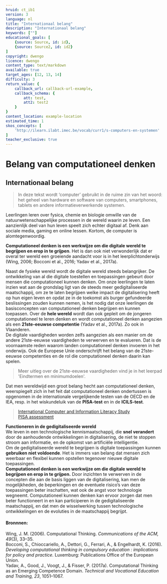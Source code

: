 ```yaml
---
hruid: ct_ib1
version: 3
language: nl
title: "Internationaal belang"
description: "Internationaal belang"
keywords: [""]
educational_goals: [
    {source: Source, id: id}, 
    {source: Source2, id: id2}
]
copyright: dwengo
licence: dwengo
content_type: text/markdown
available: true
target_ages: [12, 13, 14]
difficulty: 3
return_value: {
    callback_url: callback-url-example,
    callback_schema: {
        att: test,
        att2: test2
    }
}
content_location: example-location
estimated_time: 1
skos_concepts: [
    'http://ilearn.ilabt.imec.be/vocab/curr1/s-computers-en-systemen'
]
teacher_exclusive: true
---
```


# Belang van computationeel denken

## Internationaal belang

> In deze tekst wordt ‘computer’ gebruikt in de ruime zin van het woord: het geheel van hardware en software van computers, smartphones, tablets en andere informatieverwerkende systemen. 

Leerlingen leren over fysica, chemie en biologie omwille van de natuurwetenschappelijke processen in de wereld waarin ze leven. Een aanzienlijk deel van hun leven speelt zich echter digitaal af. Denk aan sociale media, gaming en online lessen. Kortom, de computer is alomtegenwoordig. 

**Computationeel denken is een werkwijze om die digitale wereld te begrijpen en erop in te grijpen**. Het is dan ook niet verwonderlijk dat er overal ter wereld een groeiende aandacht voor is in het leerplichtonderwijs (Wing, 2006; Bocconi et al., 2016; Yadav et al., 2017a). 

Naast de fysieke wereld wordt de digitale wereld steeds belangrijker. De ontwikkeling van al die digitale toestellen en toepassingen gebeurt door mensen die computationeel kunnen denken. Om onze leerlingen te laten inzien wat aan de grondslag ligt van de steeds meer gedigitaliseerde maatschappij, om ze te laten begrijpen welke impact de digitalisering heeft op hun eigen leven en opdat ze in de toekomst als burger gefundeerde beslissingen zouden kunnen nemen, is het nodig dat onze leerlingen de basisconcepten van computationeel denken begrijpen en kunnen toepassen.
Over de **hele wereld** wordt dan ook gepleit om de jongeren computationeel te leren denken en wordt computationeel denken aangezien als een **21ste-eeuwse competentie** (Yadav et al., 2017a). Zo ook in Vlaanderen. <br>
De digitale vaardigheden worden zelfs aangezien als een manier om de andere 21ste-eeuwse vaardigheden te verwerven en te evalueren. Dat is de voornaamste reden waarom landen computationeel denken invoeren in het onderwijs. Ook de Europese Unie onderschrijft het belang van de 21ste-eeuwse competenties en de rol die computationeel
denken daarin kan spelen. 

> Meer uitleg over de 21ste-eeuwse vaardigheden vind je in het leerpad 'Eindtermen en minimumdoelen'. 

Dat men wereldwijd een groot belang hecht aan computationeel denken, weerspiegelt zich in het feit dat computationeel denken ondertussen is opgenomen in de internationale vergelijkende testen van de OECD en de IEA, resp. in het wiskundeluik van de **PISA-test** en in de **ICILS-test**. 

> [International Computer and Information Literacy Study](https://www.iea.nl/studies/iea/icils/2023#section-740)<br>
> [PISA assessment](https://www.oecd.org/pisa/sitedocument/PISA-2021-mathematics-framework.pdf)

<div class="alert alert-box alert-success">
    <strong>Functioneren in de gedigitaliseerde wereld</strong><br> 
    We leven in een technologische kennismaatschappij, die <strong>snel verandert</strong> door de aanhoudende ontwikkelingen in digitalisering, de niet te stoppen stroom aan informatie, en de opkomst van artificiële intelligentie.<br> Om de gedigitaliseerde wereld te begrijpen is digitale toepassingen kunnen <strong>gebruiken niet voldoende</strong>. Het is immers van belang dat mensen zich weerbaar en flexibel kunnen opstellen tegenover nieuwe digitale toepassingen.<br> <strong>Computationeel denken is een werkwijze om die digitale wereld te begrijpen en erop in te grijpen.</strong> Door inzichten te verwerven in de concepten die aan de basis liggen van de digitalisering, kan men de mogelijkheden, de beperkingen en de eventuele risico’s van deze toepassingen beter inschatten, wat ook de angst voor technologie wegneemt. Computationeel kunnen denken kan ervoor zorgen dat men beter functioneert in en kan participeren in de gedigitaliseerde maatschappij, en dat men de wisselwerking tussen technologische ontwikkelingen en de evoluties in de maatschappij begrijpt. 
</div>

#### Bronnnen:  
Wing, J. M. (2006). Computational Thinking. *Communications of the ACM, 49*(3), 33–35.<br> 
Bocconi, S., Chioccariello, A., Dettori, G., Ferrari, A., & Engelhardt, K. (2016). *Developing computational thinking in compulsory education : implications for policy and practice.* Luxemburg: Publications Office of the European Union.<br>
Yadav, A., Good, J., Voogt, J., & Fisser, P. (2017a). Computational Thinking as an Emerging Competence Domain. *Technical and Vocational Education and Training, 23*, 1051–1067.
